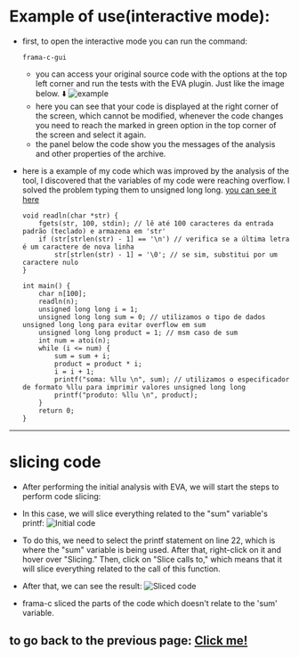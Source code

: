 # Example of use(interactive mode):

-   first, to open the interactive mode you can run the command:

        frama-c-gui

    -   you can access your original source code with the options at the top left corner and run the tests with the EVA plugin. Just like the image below. ⬇️
        ![example](../extras/imgs/frama-cExample1.png)
    -   here you can see that your code is displayed at the right corner of the screen, which cannot be modified, whenever the code changes you need to reach the marked in green option in the top corner of the screen and select it again.
    -   the panel below the code show you the messages of the analysis and other properties of the archive.

-   here is a example of my code which was improved by the analysis of the tool, I discovered that the variables of my code were reaching overflow. I solved the problem typing them to unsigned long long. [you can see it here](../tests/test1.c)

    ```
    void readln(char *str) {
        fgets(str, 100, stdin); // lê até 100 caracteres da entrada padrão (teclado) e armazena em 'str'
        if (str[strlen(str) - 1] == '\n') // verifica se a última letra é um caractere de nova linha
            str[strlen(str) - 1] = '\0'; // se sim, substitui por um caractere nulo
    }

    int main() {
        char n[100];
        readln(n);
        unsigned long long i = 1;
        unsigned long long sum = 0; // utilizamos o tipo de dados unsigned long long para evitar overflow em sum
        unsigned long long product = 1; // msm caso de sum
        int num = atoi(n);
        while (i <= num) {
            sum = sum + i;
            product = product * i;
            i = i + 1;
            printf("soma: %llu \n", sum); // utilizamos o especificador de formato %llu para imprimir valores unsigned long long
            printf("produto: %llu \n", product);
        }
        return 0;
    }
    ```

---

# slicing code

-   After performing the initial analysis with EVA, we will start the steps to perform code slicing:

-   In this case, we will slice everything related to the "sum" variable's printf:
    ![Initial code](../extras/imgs/slicingcodigoGUI1.png)

-   To do this, we need to select the printf statement on line 22, which is where the "sum" variable is being used. After that, right-click on it and hover over "Slicing." Then, click on "Slice calls to," which means that it will slice everything related to the call of this function.

-   After that, we can see the result:
    ![Sliced code](../extras/imgs/slicingcodigoGUI2.png)

-   frama-c sliced the parts of the code which doesn't relate to the 'sum' variable.

## to go back to the previous page: [Click me!](../README.md)
